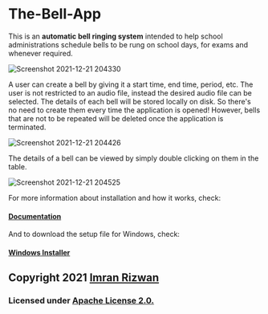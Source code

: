 # The-Bell-App

This is an **automatic bell ringing system** intended to help school administrations schedule bells to be rung on school days, for exams and whenever required.

![Screenshot 2021-12-21 204330](https://user-images.githubusercontent.com/67403229/146955596-7da93066-fa10-47b9-8f20-052d98ade7b5.png)


A user can create a bell by giving it a start time, end time, period, etc. The user is not restricted to an audio file, instead the desired audio file can be selected. The details of each bell will be stored locally on disk. So there's no need to create them every time the application is opened! However, bells that are not to be repeated will be deleted once the application is terminated.

![Screenshot 2021-12-21 204426](https://user-images.githubusercontent.com/67403229/146955612-b5051888-453b-4918-891a-f4d1d3dad343.png)


The details of a bell can be viewed by simply double clicking on them in the table.

![Screenshot 2021-12-21 204525](https://user-images.githubusercontent.com/67403229/146955629-27afafff-0857-4708-ab15-1f584d0cd1ff.png)


For more information about installation and how it works, check: 
#### [Documentation](https://github.com/space-ninja-x/The-Bell-App/blob/main/Documentation)


And to download the setup file for Windows, check: 
#### [Windows Installer](https://drive.google.com/file/d/1od9eRTVmAI4sleBtNstq7DpctqraZOP_/view?usp=sharing)




## **Copyright 2021** [Imran Rizwan](https://github.com/space-ninja-x)

### Licensed under [Apache License 2.0.](https://github.com/space-ninja-x/The-Bell-App/blob/main/LICENSE)
